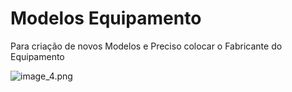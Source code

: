 # Modelos Equipamento

<warning> Para criação de novos Modelos e Preciso colocar o Fabricante do Equipamento 
</warning>

![image_4.png](image_4.png)